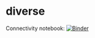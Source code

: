 # diverse

Connectivity notebook:
[![Binder](https://mybinder.org/badge_logo.svg)](https://mybinder.org/v2/gh/nathraim/diverse/master?filepath=connectivity_notebook.ipynb)
